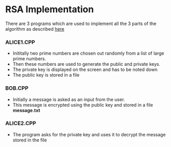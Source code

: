 # RSA Implementation
There are 3 programs which are used to implement all the 3 parts of the algorithm as described [here](http://pajhome.org.uk/crypt/rsa/index.html)

### ALICE1.CPP
  * Inititally two prime numbers are chosen out randomly from a list of large prime numbers.
  * Then these numbers are used to generate the public and private keys.
  * The private key is displayed on the screen and has to be noted down
  * The public key is stored in a file

### BOB.CPP
  * Initially a message is asked as an input from the user.
  * This message is encrypted using the public key and stored in a file **message.txt**

### ALICE2.CPP
  * The program asks for the private key and uses it to decrypt the message stored in the file
